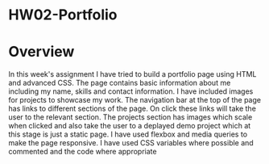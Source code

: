 # HW02-Portfolio
# Overview
In  this week's assignment I have tried to build a portfolio page using HTML and advanced CSS. The page contains basic information about me including my name, skills and contact information. I have included images for projects to showcase my work. The navigation bar at the top of the page has links to different sections of the page. On click these links will take the user to the relevant section. The projects section has images which scale when clicked and also take the user to a deplayed demo project which at this stage is just a static page. I have used flexbox and media queries to make the page responsive. I have used CSS variables where possible and commented and the code where appropriate
